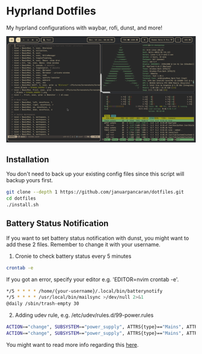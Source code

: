 # Hyprland Dotfiles

My hyprland configurations with waybar, rofi, dunst, and more!

![megapon](./screenshot.png)

## Installation

You don't need to back up your existing config files since this script will backup yours first.
```bash
git clone --depth 1 https://github.com/januarpancaran/dotfiles.git
cd dotfiles
./install.sh
```
## Battery Status Notification

If you want to set battery status notification with dunst, you might want to add these 2 files. Remember to change it with your username.

1. Cronie to check battery status every 5 minutes
```bash
crontab -e
```
If you got an error, specify your editor e.g. 'EDITOR=nvim crontab -e'.

```bash
*/5 * * * * /home/{your-username}/.local/bin/batterynotify
*/5 * * * * /usr/local/bin/mailsync >/dev/null 2>&1
@daily /sbin/trash-empty 30
```

2. Adding udev rule, e.g. /etc/udev/rules.d/99-power.rules 
```bash
ACTION=="change", SUBSYSTEM=="power_supply", ATTRS{type}=="Mains", ATTRS{online}=="1", ENV{WAYLAND_DISPLAY}="wayland-0", ENV{DBUS_SESSION_BUS_ADDRESS}="unix:path=/run/user/1000/bus" RUN+="/usr/bin/su {your-username} -c '/home/{your-username}/.local/bin/chargingnotify 1'"
ACTION=="change", SUBSYSTEM=="power_supply", ATTRS{type}=="Mains", ATTRS{online}=="0", ENV{WAYLAND_DISPLAY}="wayland-0", ENV{DBUS_SESSION_BUS_ADDRESS}="unix:path=/run/user/1000/bus" RUN+="/usr/bin/su {your-username} -c '/home/{your-username}/.local/bin/chargingnotify 0'"
```

You might want to read more info regarding this [here](https://wiki.archlinux.org/title/Udev#Triggering_desktop_notifications_from_a_udev_rule).
